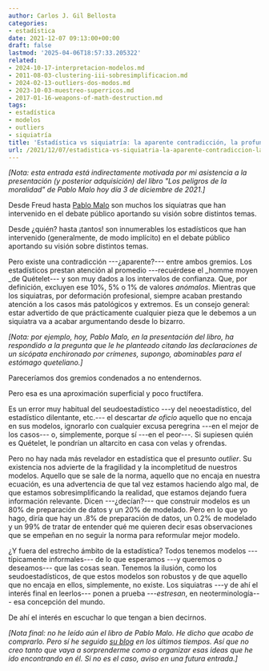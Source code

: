 ```yaml
---
author: Carlos J. Gil Bellosta
categories:
- estadística
date: 2021-12-07 09:13:00+00:00
draft: false
lastmod: '2025-04-06T18:57:33.205322'
related:
- 2024-10-17-interpretacion-modelos.md
- 2011-08-03-clustering-iii-sobresimplificacion.md
- 2024-02-13-outliers-dos-modos.md
- 2023-10-03-muestreo-superricos.md
- 2017-01-16-weapons-of-math-destruction.md
tags:
- estadística
- modelos
- outliers
- siquiatría
title: 'Estadística vs siquiatría: la aparente contradicción, la profunda síntesis'
url: /2021/12/07/estadistica-vs-siquiatria-la-aparente-contradiccion-la-profunda-sintesis/
---
```


_[Nota: esta entrada está indirectamente motivada por mi asistencia a la presentación (y posterior adquisición) del libro "Los peligros de la moralidad" de Pablo Malo hoy día 3 de diciembre de 2021.]_


Desde Freud hasta [Pablo Malo](https://twitter.com/pitiklinov) son muchos los siquiatras que han intervenido en el debate público aportando su visión sobre distintos temas.

Desde ¿quién? hasta ¡tantos! son innumerables los estadísticos que han intervenido (generalmente, de modo implícito) en el debate público aportando su visión sobre distintos temas.

Pero existe una contradicción ---¿aparente?--- entre ambos gremios. Los estadísticos prestan atención al promedio ---recuérdese el _homme moyen _de Quételet--- y son muy dados a los intervalos de confianza. Que, por definición, excluyen ese 10%, 5% o 1% de valores _anómalos_. Mientras que los siquiatras, por deformación profesional, siempre acaban prestando atención a los casos más patológicos y extremos. Es un consejo general: estar advertido de que prácticamente cualquier pieza que le debemos a un siquiatra va a acabar argumentando desde lo bizarro.

_[Nota: por ejemplo, hoy, Pablo Malo, en la presentación del libro, ha respondido a la pregunta que le he planteado citando las declaraciones de un sicópata enchironado por crímenes, supongo, abominables para el estómago queteliano.]_

Pareceríamos dos gremios condenados a no entendernos.

Pero esa es una aproximación superficial y poco fructífera.

Es un error muy habitual del seudoestadístico ---y del neoestadístico, del estadístico dilentante, etc.--- el descartar _de oficio_ aquello que no encaja en sus modelos, ignorarlo con cualquier excusa peregrina ---en el mejor de los casos--- o, simplemente, porque sí ---en el peor---. Si supiesen quién es Quételet, le pondrían un altarcito en casa con velas y ofrendas.

Pero no hay nada más revelador en estadística que el presunto _outlier_. Su existencia nos advierte de la fragilidad y la incompletitud de nuestros  modelos. Aquello que se sale de la norma, aquello que no encaja en nuestra ecuación, es una advertencia de que tal vez estamos haciendo algo mal, de que estamos sobresimplificando la realidad, que estamos dejando fuera información relevante. Dicen ---¿decían?--- que construir modelos es un 80% de preparación de datos  y un 20% de modelado. Pero en lo que yo hago, diría que hay un .8% de preparación de datos, un 0.2% de modelado y un 99% de tratar de entender qué me quieren decir esas observaciones que se empeñan en no seguir la norma para reformular mejor  modelo.

¿Y fuera del estrecho ámbito de la estadística? Todos tenemos modelos ---típicamente informales--- de lo que esperamos ---y queremos o deseamos--- que las cosas sean. Tenemos la ilusión, como los seudoestadísticos, de que estos modelos son robustos y de que aquello que no encaja en ellos, simplemente, no existe. Los siquiatras ---y de ahí el interés final en leerlos--- ponen a prueba ---_estresan_, en neoterminología--- esa concepción del mundo.

De ahí el interés en escuchar lo que tengan a bien decirnos.

_[Nota final: no he leído aún el libro de Pablo Malo. He dicho que acabo de comprarlo. Pero sí he seguido [su blog](https://evolucionyneurociencias.blogspot.com/) en los últimos tiempos. Así que  no creo tanto que vaya a sorprenderme como a organizar esas ideas que he ido encontrando en él. Si no es el caso, aviso en una futura entrada.]_